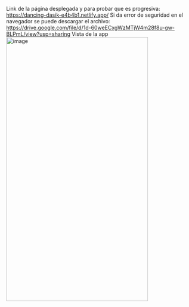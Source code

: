 Link de la página desplegada y para probar que es progresiva: https://dancing-dasik-e4b4b1.netlify.app/
Si da error de seguridad en el navegador se puede descargar el archivo: https://drive.google.com/file/d/1d-60weECxgWzMTjW4m28f8u-gw-BLPmL/view?usp=sharing
Vista de la app
<img width="380" height="707" alt="image" src="https://github.com/user-attachments/assets/55e0c15f-fb69-4eee-a983-22fa0f3ca273" />

